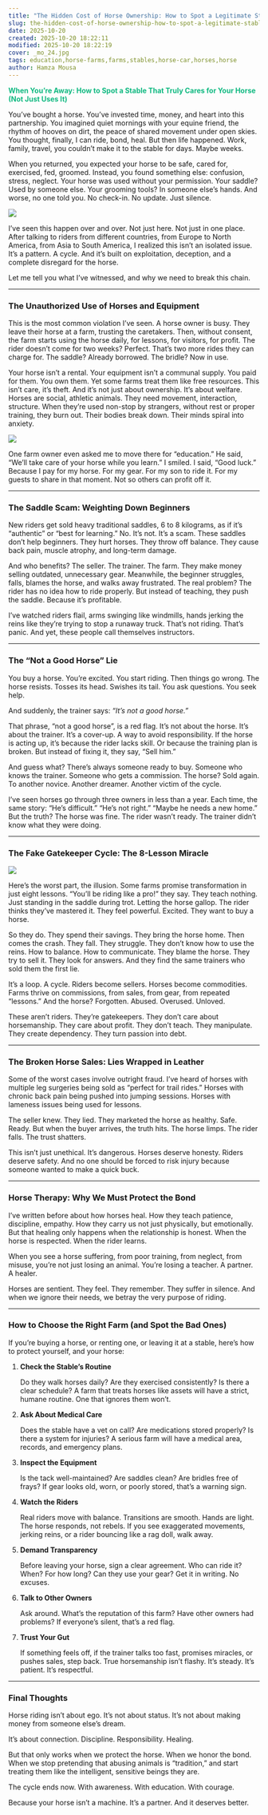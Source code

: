 ```yaml
---
title: "The Hidden Cost of Horse Ownership: How to Spot a Legitimate Stable (Before You Lose Your Horse & Your Money)"
slug: the-hidden-cost-of-horse-ownership-how-to-spot-a-legitimate-stable
date: 2025-10-20
created: 2025-10-20 18:22:11
modified: 2025-10-20 18:22:19
cover: _mo_24.jpg
tags: education,horse-farms,farms,stables,horse-car,horses,horse
author: Hamza Mousa
---
```




<b><span style="color:rgba(16,185,129,1)">When You’re Away: How to Spot a Stable That Truly Cares for Your Horse (Not Just Uses It)</span></span></b>

You’ve bought a horse. You’ve invested time, money, and heart into this partnership. You imagined quiet mornings with your equine friend, the rhythm of hooves on dirt, the peace of shared movement under open skies. You thought, finally, I can ride, bond, heal. But then life happened. Work, family, travel,  you couldn’t make it to the stable for days. Maybe weeks.



When you returned, you expected your horse to be safe, cared for, exercised, fed, groomed. Instead, you found something else: confusion, stress, neglect. Your horse was used without your permission. Your saddle? Used by someone else. Your grooming tools? In someone else’s hands. And worse,  no one told you. No check-in. No update. Just silence.

![](/post_covers/_kuzy_18.jpg)

I’ve seen this happen over and over. Not just here. Not just in one place. After talking to riders from different countries,  from Europe to North America, from Asia to South America,  I realized this isn’t an isolated issue. It’s a pattern. A cycle. And it’s built on exploitation, deception, and a complete disregard for the horse.

Let me tell you what I’ve witnessed,  and why we need to break this chain.



***



### **The Unauthorized Use of Horses and Equipment**



This is the most common violation I’ve seen. A horse owner is busy. They leave their horse at a farm, trusting the caretakers. Then, without consent, the farm starts using the horse daily,  for lessons, for visitors, for profit. The rider doesn’t come for two weeks? Perfect. That’s two more rides they can charge for. The saddle? Already borrowed. The bridle? Now in use.



Your horse isn’t a rental. Your equipment isn’t a communal supply. You paid for them. You own them. Yet some farms treat them like free resources. This isn’t care,  it’s theft. And it’s not just about ownership. It’s about welfare. Horses are social, athletic animals. They need movement, interaction, structure. When they’re used non-stop by strangers, without rest or proper training, they burn out. Their bodies break down. Their minds spiral into anxiety.

![](/post_covers/_kuzy_22.jpg)

One farm owner even asked me to move there for “education.” He said, “We’ll take care of your horse while you learn.” I smiled. I said, “Good luck.” Because I pay for my horse. For my gear. For my son to ride it. For my guests to share in that moment. Not so others can profit off it.



***



### **The Saddle Scam: Weighting Down Beginners**



New riders get sold heavy traditional saddles,  6 to 8 kilograms,  as if it’s “authentic” or “best for learning.” No. It’s not. It’s a scam. These saddles don’t help beginners. They hurt horses. They throw off balance. They cause back pain, muscle atrophy, and long-term damage.



And who benefits? The seller. The trainer. The farm. They make money selling outdated, unnecessary gear. Meanwhile, the beginner struggles, falls, blames the horse, and walks away frustrated. The real problem? The rider has no idea how to ride properly. But instead of teaching, they push the saddle. Because it’s profitable.



I’ve watched riders flail, arms swinging like windmills, hands jerking the reins like they’re trying to stop a runaway truck. That’s not riding. That’s panic. And yet, these people call themselves instructors.



***





### **The “Not a Good Horse” Lie**



You buy a horse. You’re excited. You start riding. Then things go wrong. The horse resists. Tosses its head. Swishes its tail. You ask questions. You seek help.



And suddenly, the trainer says: *“It’s not a good horse.”*



That phrase,  “not a good horse”,  is a red flag. It’s not about the horse. It’s about the trainer. It’s a cover-up. A way to avoid responsibility. If the horse is acting up, it’s because the rider lacks skill. Or because the training plan is broken. But instead of fixing it, they say, “Sell him.”



And guess what? There’s always someone ready to buy. Someone who knows the trainer. Someone who gets a commission. The horse? Sold again. To another novice. Another dreamer. Another victim of the cycle.



I’ve seen horses go through three owners in less than a year. Each time, the same story: “He’s difficult.” “He’s not right.” “Maybe he needs a new home.” But the truth? The horse was fine. The rider wasn’t ready. The trainer didn’t know what they were doing.



***



### **The Fake Gatekeeper Cycle: The 8-Lesson Miracle**

![](/post_covers/_kuzey_same_horse.jpeg)

Here’s the worst part,  the illusion. Some farms promise transformation in just eight lessons. “You’ll be riding like a pro!” they say. They teach nothing. Just standing in the saddle during trot. Letting the horse gallop. The rider thinks they’ve mastered it. They feel powerful. Excited. They want to buy a horse.



So they do. They spend their savings. They bring the horse home. Then comes the crash. They fall. They struggle. They don’t know how to use the reins. How to balance. How to communicate. They blame the horse. They try to sell it. They look for answers. And they find the same trainers who sold them the first lie.



It’s a loop. A cycle. Riders become sellers. Horses become commodities. Farms thrive on commissions,  from sales, from gear, from repeated “lessons.” And the horse? Forgotten. Abused. Overused. Unloved.



These aren’t riders. They’re gatekeepers. They don’t care about horsemanship. They care about profit. They don’t teach. They manipulate. They create dependency. They turn passion into debt.



***



### **The Broken Horse Sales: Lies Wrapped in Leather**



Some of the worst cases involve outright fraud. I’ve heard of horses with multiple leg surgeries being sold as “perfect for trail rides.” Horses with chronic back pain being pushed into jumping sessions. Horses with lameness issues being used for lessons.



The seller knew. They lied. They marketed the horse as healthy. Safe. Ready. But when the buyer arrives, the truth hits. The horse limps. The rider falls. The trust shatters.



This isn’t just unethical. It’s dangerous. Horses deserve honesty. Riders deserve safety. And no one should be forced to risk injury because someone wanted to make a quick buck.



***



### **Horse Therapy: Why We Must Protect the Bond**



I’ve written before about how horses heal. How they teach patience, discipline, empathy. How they carry us not just physically, but emotionally. But that healing only happens when the relationship is honest. When the horse is respected. When the rider learns.



When you see a horse suffering,  from poor training, from neglect, from misuse,  you’re not just losing an animal. You’re losing a teacher. A partner. A healer.



Horses are sentient. They feel. They remember. They suffer in silence. And when we ignore their needs, we betray the very purpose of riding.



***



### **How to Choose the Right Farm (and Spot the Bad Ones)**



If you’re buying a horse, or renting one, or leaving it at a stable, here’s how to protect yourself,  and your horse:



1. **Check the Stable’s Routine**

   Do they walk horses daily? Are they exercised consistently? Is there a clear schedule? A farm that treats horses like assets will have a strict, humane routine. One that ignores them won’t.

2. **Ask About Medical Care**

   Does the stable have a vet on call? Are medications stored properly? Is there a system for injuries? A serious farm will have a medical area, records, and emergency plans.

3. **Inspect the Equipment**

   Is the tack well-maintained? Are saddles clean? Are bridles free of frays? If gear looks old, worn, or poorly stored, that’s a warning sign.

4. **Watch the Riders**

   Real riders move with balance. Transitions are smooth. Hands are light. The horse responds, not rebels. If you see exaggerated movements, jerking reins, or a rider bouncing like a rag doll,  walk away.

5. **Demand Transparency**

   Before leaving your horse, sign a clear agreement. Who can ride it? When? For how long? Can they use your gear? Get it in writing. No excuses.

6. **Talk to Other Owners**

   Ask around. What’s the reputation of this farm? Have other owners had problems? If everyone’s silent, that’s a red flag.

7. **Trust Your Gut**

   If something feels off,  if the trainer talks too fast, promises miracles, or pushes sales,  step back. True horsemanship isn’t flashy. It’s steady. It’s patient. It’s respectful.




***



### **Final Thoughts**



Horse riding isn’t about ego. It’s not about status. It’s not about making money from someone else’s dream.



It’s about connection. Discipline. Responsibility. Healing.



But that only works when we protect the horse. When we honor the bond. When we stop pretending that abusing animals is “tradition,” and start treating them like the intelligent, sensitive beings they are.



The cycle ends now. With awareness. With education. With courage.



Because your horse isn’t a machine. It’s a partner. And it deserves better.
